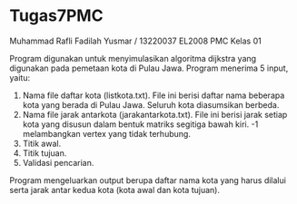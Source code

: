 # Tugas7PMC

Muhammad Rafli Fadilah Yusmar / 13220037
EL2008 PMC Kelas 01

Program digunakan untuk menyimulasikan algoritma dijkstra yang digunakan pada pemetaan kota di Pulau Jawa.
Program menerima 5 input, yaitu:
1. Nama file daftar kota (listkota.txt). File ini berisi daftar nama beberapa kota yang berada di Pulau Jawa. Seluruh kota diasumsikan berbeda.
2. Nama file jarak antarkota (jarakantarkota.txt). File ini berisi jarak setiap kota yang disusun dalam bentuk matriks segitiga bawah kiri. -1 melambangkan vertex yang tidak terhubung.
3. Titik awal.
4. Titik tujuan.
5. Validasi pencarian.

Program mengeluarkan output berupa daftar nama kota yang harus dilalui serta jarak antar kedua kota (kota awal dan kota tujuan).